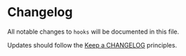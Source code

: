 # Changelog

All notable changes to `hooks` will be documented in this file.

Updates should follow the [Keep a CHANGELOG](http://keepachangelog.com/) principles.

